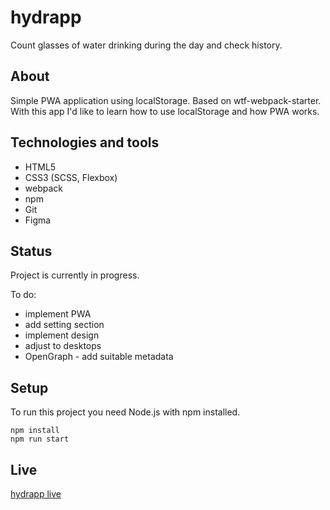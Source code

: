 # hydrapp
Count glasses of water drinking during the day and check history.

## About
Simple PWA application using localStorage. Based on wtf-webpack-starter.
With this app I'd like to learn how to use localStorage and how PWA works.

## Technologies and tools
- HTML5
- CSS3 (SCSS, Flexbox)
- webpack
- npm
- Git
- Figma

## Status
Project is currently in progress.

To do:
- implement PWA
- add setting section
- implement design
- adjust to desktops
- OpenGraph - add suitable metadata

## Setup
To run this project you need Node.js with npm installed.
```
npm install
npm run start
```

## Live
[hydrapp live](https://karolryska.github.io/hydrapp/)


